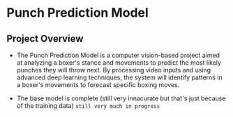 # Punch Prediction Model

## Project Overview
- The Punch Prediction Model is a computer vision-based project aimed at analyzing a boxer's stance and movements to predict the most likely punches they will throw next. By processing video inputs and using advanced deep learning techniques, the system will identify patterns in a boxer's movements to forecast specific boxing moves. 

- The base model is complete (still very innacurate but that's just because of the training data)
`still very much in progress`
